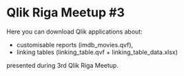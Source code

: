 # Qlik Riga Meetup #3

Here you can download Qlik applications about:
 - customisable reports (imdb_movies.qvf),
 - linking tables (linking_table.qvf + linking_table_data.xlsx)  

presented during 3rd Qlik Riga Meetup.
